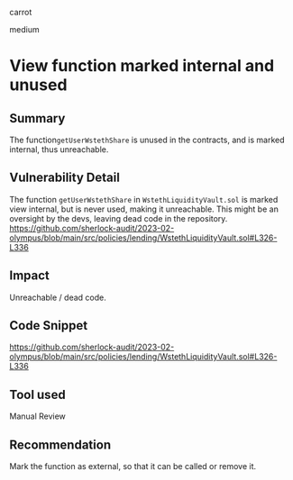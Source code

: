 carrot

medium

# View function marked internal and unused

## Summary
The function`getUserWstethShare` is unused in the contracts, and is marked internal, thus unreachable.
## Vulnerability Detail
The function `getUserWstethShare` in `WstethLiquidityVault.sol` is marked view internal, but is never used, making it unreachable. This might be an oversight by the devs, leaving dead code in the repository.
https://github.com/sherlock-audit/2023-02-olympus/blob/main/src/policies/lending/WstethLiquidityVault.sol#L326-L336
## Impact
Unreachable / dead code.

## Code Snippet
https://github.com/sherlock-audit/2023-02-olympus/blob/main/src/policies/lending/WstethLiquidityVault.sol#L326-L336
## Tool used

Manual Review

## Recommendation
Mark the function as external, so that it can be called or remove it.